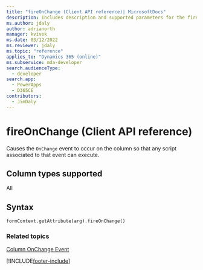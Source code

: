 ```yaml
---
title: "fireOnChange (Client API reference)| MicrosoftDocs"
description: Includes description and supported parameters for the fireOnChange method.
ms.author: jdaly
author: adrianorth
manager: kvivek
ms.date: 03/12/2022
ms.reviewer: jdaly
ms.topic: "reference"
applies_to: "Dynamics 365 (online)"
ms.subservice: mda-developer
search.audienceType: 
  - developer
search.app: 
  - PowerApps
  - D365CE
contributors:
  - JimDaly
---
```

# fireOnChange (Client API reference)

Causes the `OnChange` event to occur on the column so that any script associated to that event can execute.

## Column types supported

All

## Syntax

`formContext.getAttribute(arg).fireOnChange()`


### Related topics
[Column OnChange Event](../events/attribute-onchange.md)



[!INCLUDE[footer-include](../../../../../includes/footer-banner.md)]